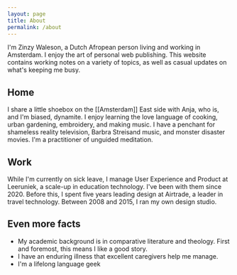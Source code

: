 ```yaml
---
layout: page
title: About
permalink: /about
---
```

I'm Zinzy Waleson, a Dutch Afropean person living and working in Amsterdam. I enjoy the art of personal web publishing. This website contains working notes on a variety of topics, as well as casual updates on what's keeping me busy.

## Home
I share a little shoebox on the [[Amsterdam]] East side with Anja, who is, and I'm biased, dynamite. I enjoy learning the love language of cooking, urban gardening, embroidery, and making music. I have a penchant for shameless reality television, Barbra Streisand music, and monster disaster movies. I'm a practitioner of unguided meditation.

## Work
While I'm currently on sick leave, I manage User Experience and Product at Leeruniek, a scale-up in education technology. I've been with them since 2020. Before this, I spent five years leading design at Airtrade, a leader in travel technology. Between 2008 and 2015, I ran my own design studio.


## Even more facts
- My academic background is in comparative literature and theology. First and foremost, this means I like a good story.
- I have an enduring illness that excellent caregivers help me manage.
- I'm a lifelong language geek